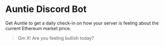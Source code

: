 # Auntie Discord Bot

Get Auntie to get a daily check-in on how your server is feeling about the current Ethereum market price.

> Gm X! Are you feeling bullish today?
